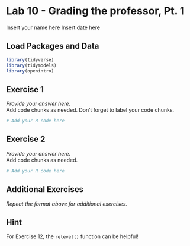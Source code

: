 Lab 10 - Grading the professor, Pt. 1
================
Insert your name here
Insert date here

## Load Packages and Data

``` r
library(tidyverse) 
library(tidymodels)
library(openintro)
```

## Exercise 1

*Provide your answer here.*  
Add code chunks as needed. Don’t forget to label your code chunks.

``` r
# Add your R code here
```

## Exercise 2

*Provide your answer here.*  
Add code chunks as needed.

``` r
# Add your R code here
```

## Additional Exercises

*Repeat the format above for additional exercises.*

## Hint

For Exercise 12, the `relevel()` function can be helpful!
